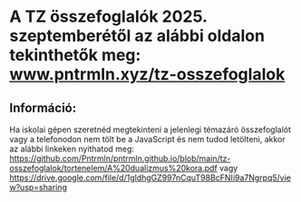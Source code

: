 # A TZ összefoglalók 2025. szeptemberétől az alábbi oldalon tekinthetők meg: www.pntrmln.xyz/tz-osszefoglalok

## Információ:
Ha iskolai gépen szeretnéd megtekinteni a jelenlegi témazáró összefoglalót vagy a telefonodon nem tölt be a JavaScript és nem tudod letölteni, akkor az alábbi linkeken nyithatod meg: 
https://github.com/Pntrmln/pntrmln.github.io/blob/main/tz-osszefoglalok/tortenelem/A%20dualizmus%20kora.pdf vagy https://drive.google.com/file/d/1gldhgGZ997nCquT98BcFNIi9a7Ngrpq5/view?usp=sharing
